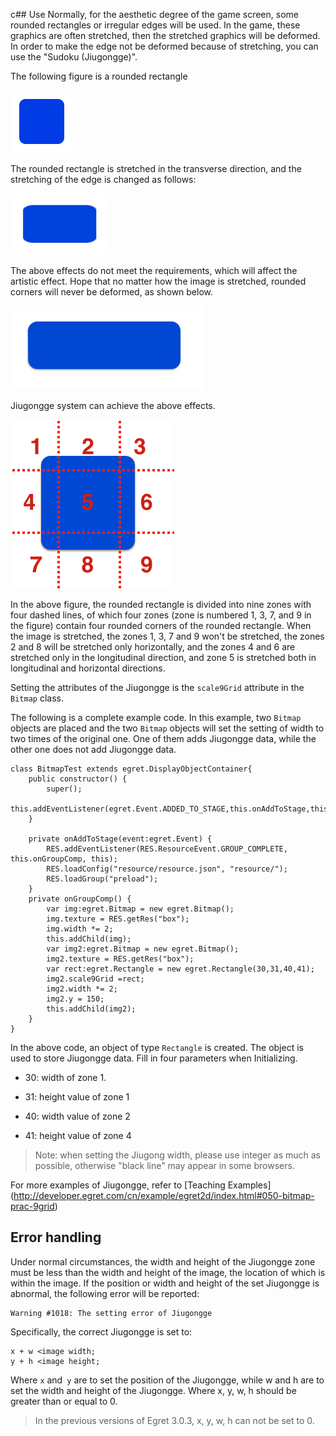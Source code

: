 
c## Use
Normally, for the aesthetic degree of the game screen, some rounded rectangles or irregular edges will be used. In the game, these graphics are often stretched, then the stretched graphics will be deformed. In order to make the edge not be deformed because of stretching, you can use the "Sudoku (Jiugongge)".

The following figure is a rounded rectangle

![](556564e1ddd8d.png)

The rounded rectangle is stretched in the transverse direction, and the stretching of the edge is changed as follows:

![](556564e1e524c.png)

The above effects do not meet the requirements, which will affect the artistic effect. Hope that no matter how the image is stretched, rounded corners will never be deformed, as shown below.

![](556564e1e5d41.png)

Jiugongge system can achieve the above effects.

![](556564e1e68d5.png)

In the above figure, the rounded rectangle is divided into nine zones with four dashed lines, of which four zones (zone is numbered 1, 3, 7, and 9 in the figure) contain four rounded corners of the rounded rectangle. When the image is stretched, the zones 1, 3, 7 and 9 won't be stretched, the zones 2 and 8 will be stretched only horizontally, and the zones 4 and 6 are stretched only in the longitudinal direction, and zone 5 is stretched both in longitudinal and horizontal directions.

Setting the attributes of the Jiugongge is the `scale9Grid` attribute in the `Bitmap` class.

The following is a complete example code. In this example, two `Bitmap` objects are placed and the two `Bitmap` objects will set the setting of width to two times of the original one. One of them adds Jiugongge data, while the other one does not add Jiugongge data.

```
class BitmapTest extends egret.DisplayObjectContainer{
    public constructor() {
        super();
        this.addEventListener(egret.Event.ADDED_TO_STAGE,this.onAddToStage,this);
    }
    
    private onAddToStage(event:egret.Event) {
        RES.addEventListener(RES.ResourceEvent.GROUP_COMPLETE, this.onGroupComp, this);
        RES.loadConfig("resource/resource.json", "resource/");
        RES.loadGroup("preload");
    }
    private onGroupComp() {
        var img:egret.Bitmap = new egret.Bitmap();
        img.texture = RES.getRes("box");
        img.width *= 2;
        this.addChild(img);
        var img2:egret.Bitmap = new egret.Bitmap();
        img2.texture = RES.getRes("box");
        var rect:egret.Rectangle = new egret.Rectangle(30,31,40,41);
        img2.scale9Grid =rect;
        img2.width *= 2;
        img2.y = 150;
        this.addChild(img2);
    }
}
```

In the above code, an object of type `Rectangle` is created. The object is used to store Jiugongge data. Fill in four parameters when Initializing.

* 30: width of zone 1.

* 31: height value of zone 1

* 40: width value of zone 2

* 41: height value of zone 4

> Note: when setting the Jiugong width, please use integer as much as possible, otherwise "black line" may appear in some browsers. 

For more examples of Jiugongge, refer to [Teaching Examples] (http://developer.egret.com/cn/example/egret2d/index.html#050-bitmap-prac-9grid)

## Error handling

Under normal circumstances, the width and height of the Jiugongge zone must be less than the width and height of the image, the location of which is within the image. If the position or width and height of the set Jiugongge is abnormal,  the following error will be reported:

```
Warning #1018: The setting error of Jiugongge
```

Specifically, the correct Jiugongge is set to:
```
x + w <image width;
y + h <image height;
```
Where `x` and` y` are to set the position of the Jiugongge, while w and h are to set the width and height of the Jiugongge. Where x, y, w, h should be greater than or equal to 0.

> In the previous versions of Egret 3.0.3, x, y, w, h can not be set to 0.

